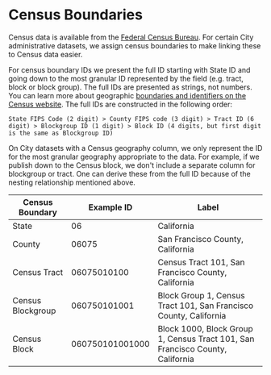 # Census Boundaries

Census data is available from the [Federal Census Bureau](http://census.gov). For certain City administrative datasets, we assign census boundaries to make linking these to Census data easier.

For census boundary IDs we present the full ID starting with State ID and going down to the most granular ID represented by the field \(e.g. tract, block or block group\). The full IDs are presented as strings, not numbers. You can learn more about geographic [boundaries and identifiers on the Census website](https://www.census.gov/geo/reference/geocodes.html). The full IDs are constructed in the following order:

```
State FIPS Code (2 digit) > County FIPS code (3 digit) > Tract ID (6 digit) > Blockgroup ID (1 digit) > Block ID (4 digits, but first digit is the same as Blockgroup ID)
```

On City datasets with a Census geography column, we only represent the ID for the most granular geography appropriate to the data. For example, if we publish down to the Census block, we don't include a separate column for blockgroup or tract. One can derive these from the full ID because of the nesting relationship mentioned above.

| Census Boundary | Example ID | Label |
| --- | --- | --- |
| State | 06 | California |
| County | 06075 | San Francisco County, California |
| Census Tract | 06075010100 | Census Tract 101, San Francisco County, California |
| Census Blockgroup | 060750101001 | Block Group 1, Census Tract 101, San Francisco County, California |
| Census Block | 060750101001000 | Block 1000, Block Group 1, Census Tract 101, San Francisco County, California |



